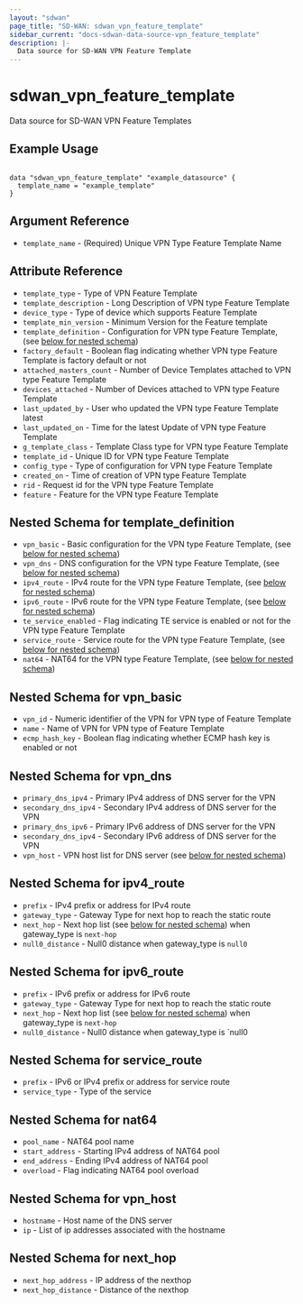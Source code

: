 ```yaml
---
layout: "sdwan"
page_title: "SD-WAN: sdwan_vpn_feature_template"
sidebar_current: "docs-sdwan-data-source-vpn_feature_template"
description: |-
  Data source for SD-WAN VPN Feature Template
---
```


# sdwan_vpn_feature_template #
Data source for SD-WAN VPN Feature Templates

## Example Usage ##

```hcl

data "sdwan_vpn_feature_template" "example_datasource" {
  template_name = "example_template"
}

```


## Argument Reference ##

* `template_name` - (Required) Unique  VPN Type Feature Template Name

## Attribute Reference ##

* `template_type` - Type of VPN Feature Template
* `template_description` - Long Description of VPN type Feature Template
* `device_type` - Type of device which supports  Feature Template
* `template_min_version` - Minimum Version for the  Feature template
* `template_definition` - Configuration for  VPN type Feature Template, (see [below for nested schema](#nestedblock--template_definition))
* `factory_default` - Boolean flag indicating whether  VPN type Feature Template is factory default or not
* `attached_masters_count` - Number of Device Templates attached to VPN type Feature Template
* `devices_attached` - Number of Devices attached to VPN type Feature Template
* `last_updated_by` - User who updated the VPN type Feature Template latest
* `last_updated_on` - Time for the latest Update of VPN type Feature Template
* `g_template_class` - Template Class type for VPN type Feature Template
* `template_id` - Unique ID for VPN type Feature Template
* `config_type` - Type of configuration for VPN type Feature Template
* `created_on` - Time of creation of VPN type Feature Template
* `rid` - Request id for the VPN type Feature Template
* `feature` - Feature for the  VPN type Feature Template

<a id="nestedblock--template_definition"></a>

## Nested Schema for template_definition
* `vpn_basic` - Basic configuration for the VPN type Feature Template, (see [below for nested schema](#nestedblock--vpn_basic))
* `vpn_dns` - DNS configuration for the VPN type Feature Template, (see [below for nested schema](#nestedblock--vpn_dns))
* `ipv4_route` - IPv4 route for the VPN type Feature Template, (see [below for nested schema](#nestedblock--ipv4_route))
* `ipv6_route` - IPv6 route for the VPN type Feature Template, (see [below for nested schema](#nestedblock--ipv6_route))
* `te_service_enabled` - Flag indicating TE service is enabled or not for the VPN type Feature Template
* `service_route` - Service route for the VPN type Feature Template, (see [below for nested schema](#nestedblock--service_route))
* `nat64` - NAT64 for the VPN type Feature Template, (see [below for nested schema](#nestedblock--nat64))


<a id="nestedblock--vpn_basic"></a>

## Nested Schema for vpn_basic
* `vpn_id` - Numeric identifier of the VPN for VPN type of Feature Template
* `name` - Name of VPN for VPN type of Feature Template
* `ecmp_hash_key` - Boolean flag indicating whether ECMP hash key is enabled or not


<a id="nestedblock--vpn_dns"></a>

## Nested Schema for vpn_dns
* `primary_dns_ipv4` - Primary IPv4 address of DNS server for the VPN
* `secondary_dns_ipv4` - Secondary IPv4 address of DNS server for the VPN
* `primary_dns_ipv6` - Primary IPv6 address of DNS server for the VPN
* `secondary_dns_ipv4` - Secondary IPv6 address of DNS server for the VPN
* `vpn_host` - VPN host list for DNS server (see [below for nested schema](#nestedblock--vpn_host))



<a id="nestedblock--ipv4_route"></a>

## Nested Schema for ipv4_route
* `prefix` - IPv4 prefix or address for IPv4 route
* `gateway_type` - Gateway Type for next hop to reach the static route
* `next_hop` - Next hop list (see [below for nested schema](#nestedblock--next_hop)) when gateway_type is `next-hop`
* `null0_distance` - Null0 distance when gateway_type is `null0`


<a id="nestedblock--ipv6_route"></a>

## Nested Schema for ipv6_route
* `prefix` - IPv6 prefix or address for IPv6 route
* `gateway_type` - Gateway Type for next hop to reach the static route
* `next_hop` - Next hop list (see [below for nested schema](#nestedblock--next_hop)) when gateway_type is `next-hop`
* `null0_distance` - Null0 distance when gateway_type is `null0



<a id="nestedblock--service_route"></a>

## Nested Schema for service_route
* `prefix` - IPv6 or IPv4 prefix or address for service route
* `service_type` - Type of the service


<a id="nestedblock--nat64"></a>

## Nested Schema for nat64
* `pool_name` - NAT64 pool name
* `start_address` - Starting IPv4 address of NAT64 pool
* `end_address` - Ending IPv4 address of NAT64 pool
* `overload` - Flag indicating NAT64 pool overload


<a id="nestedblock--vpn_host"></a>

## Nested Schema for vpn_host
* `hostname` - Host name of the DNS server
* `ip` - List of ip addresses associated with the hostname


<a id="nestedblock--next_hop"></a>

## Nested Schema for next_hop
* `next_hop_address` - IP address of the nexthop
* `next_hop_distance` - Distance of the nexthop
